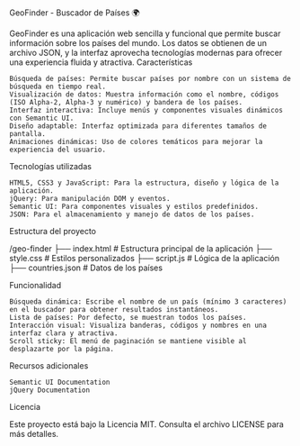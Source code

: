 GeoFinder - Buscador de Países 🌍

GeoFinder es una aplicación web sencilla y funcional que permite buscar información sobre los países del mundo. Los datos se obtienen de un archivo JSON, y la interfaz aprovecha tecnologías modernas para ofrecer una experiencia fluida y atractiva.
Características

    Búsqueda de países: Permite buscar países por nombre con un sistema de búsqueda en tiempo real.
    Visualización de datos: Muestra información como el nombre, códigos (ISO Alpha-2, Alpha-3 y numérico) y bandera de los países.
    Interfaz interactiva: Incluye menús y componentes visuales dinámicos con Semantic UI.
    Diseño adaptable: Interfaz optimizada para diferentes tamaños de pantalla.
    Animaciones dinámicas: Uso de colores temáticos para mejorar la experiencia del usuario.

Tecnologías utilizadas

    HTML5, CSS3 y JavaScript: Para la estructura, diseño y lógica de la aplicación.
    jQuery: Para manipulación DOM y eventos.
    Semantic UI: Para componentes visuales y estilos predefinidos.
    JSON: Para el almacenamiento y manejo de datos de los países.

Estructura del proyecto

/geo-finder
├── index.html     # Estructura principal de la aplicación
├── style.css      # Estilos personalizados
├── script.js      # Lógica de la aplicación
├── countries.json # Datos de los países


Funcionalidad

    Búsqueda dinámica: Escribe el nombre de un país (mínimo 3 caracteres) en el buscador para obtener resultados instantáneos.
    Lista de países: Por defecto, se muestran todos los países.
    Interacción visual: Visualiza banderas, códigos y nombres en una interfaz clara y atractiva.
    Scroll sticky: El menú de paginación se mantiene visible al desplazarte por la página.

Recursos adicionales

    Semantic UI Documentation
    jQuery Documentation

Licencia

Este proyecto está bajo la Licencia MIT. Consulta el archivo LICENSE para más detalles.
